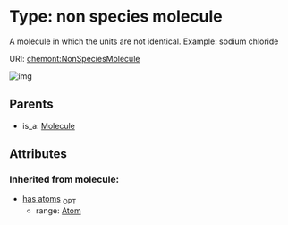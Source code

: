
# Type: non species molecule


A molecule in which the units are not identical. Example: sodium chloride

URI: [chemont:NonSpeciesMolecule](http://w3id.org/chemontNonSpeciesMolecule)


![img](http://yuml.me/diagram/nofunky;dir:TB/class/[Molecule]^-[NonSpeciesMolecule],[Molecule],[Atom])

## Parents

 *  is_a: [Molecule](Molecule.md)

## Attributes


### Inherited from molecule:

 * [has atoms](has_atoms.md)  <sub>OPT</sub>
    * range: [Atom](Atom.md)
